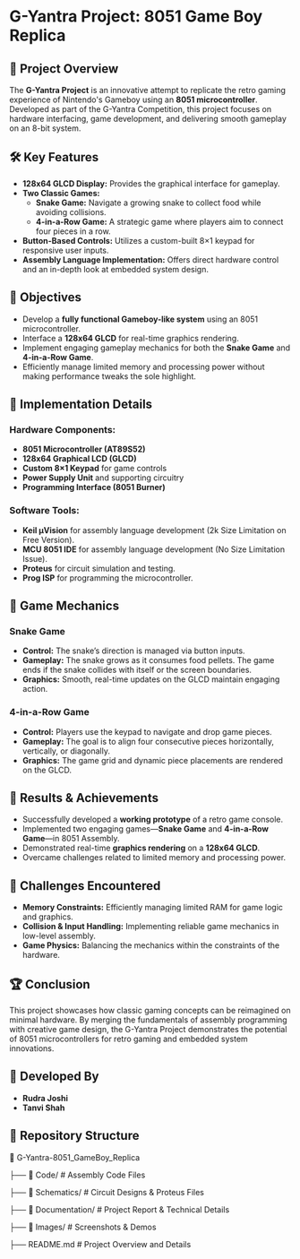 # G-Yantra Project: 8051 Game Boy Replica

## 📌 Project Overview
The **G-Yantra Project** is an innovative attempt to replicate the retro gaming experience of Nintendo's Gameboy using an **8051 microcontroller**. Developed as part of the G-Yantra Competition, this project focuses on hardware interfacing, game development, and delivering smooth gameplay on an 8-bit system.

## 🛠 Key Features
- **128x64 GLCD Display:** Provides the graphical interface for gameplay.
- **Two Classic Games:**
  - **Snake Game:** Navigate a growing snake to collect food while avoiding collisions.
  - **4-in-a-Row Game:** A strategic game where players aim to connect four pieces in a row.
- **Button-Based Controls:** Utilizes a custom-built 8×1 keypad for responsive user inputs.
- **Assembly Language Implementation:** Offers direct hardware control and an in-depth look at embedded system design.

## 🎯 Objectives
- Develop a **fully functional Gameboy-like system** using an 8051 microcontroller.
- Interface a **128x64 GLCD** for real-time graphics rendering.
- Implement engaging gameplay mechanics for both the **Snake Game** and **4-in-a-Row Game**.
- Efficiently manage limited memory and processing power without making performance tweaks the sole highlight.

## 🔧 Implementation Details
### Hardware Components:
- **8051 Microcontroller (AT89S52)**
- **128x64 Graphical LCD (GLCD)**
- **Custom 8×1 Keypad** for game controls
- **Power Supply Unit** and supporting circuitry
- **Programming Interface (8051 Burner)**

### Software Tools:
- **Keil µVision** for assembly language development (2k Size Limitation on Free Version).
- **MCU 8051 IDE** for assembly language development (No Size Limitation Issue).
- **Proteus** for circuit simulation and testing.
- **Prog ISP** for programming the microcontroller.

## 🚀 Game Mechanics
### Snake Game
- **Control:** The snake’s direction is managed via button inputs.
- **Gameplay:** The snake grows as it consumes food pellets. The game ends if the snake collides with itself or the screen boundaries.
- **Graphics:** Smooth, real-time updates on the GLCD maintain engaging action.

### 4-in-a-Row Game
- **Control:** Players use the keypad to navigate and drop game pieces.
- **Gameplay:** The goal is to align four consecutive pieces horizontally, vertically, or diagonally.
- **Graphics:** The game grid and dynamic piece placements are rendered on the GLCD.

## 📜 Results & Achievements
- Successfully developed a **working prototype** of a retro game console.
- Implemented two engaging games—**Snake Game** and **4-in-a-Row Game**—in 8051 Assembly.
- Demonstrated real-time **graphics rendering** on a **128x64 GLCD**.
- Overcame challenges related to limited memory and processing power.

## 📌 Challenges Encountered
- **Memory Constraints:** Efficiently managing limited RAM for game logic and graphics.
- **Collision & Input Handling:** Implementing reliable game mechanics in low-level assembly.
- **Game Physics:** Balancing the mechanics within the constraints of the hardware.

## 🏆 Conclusion
This project showcases how classic gaming concepts can be reimagined on minimal hardware. By merging the fundamentals of assembly programming with creative game design, the G-Yantra Project demonstrates the potential of 8051 microcontrollers for retro gaming and embedded system innovations.

## 🤝 Developed By
- **Rudra Joshi** 
- **Tanvi Shah** 

## 🔗 Repository Structure
📂 G-Yantra-8051_GameBoy_Replica
 
 ├── 📁 Code/           # Assembly Code Files

 ├── 📁 Schematics/     # Circuit Designs & Proteus Files

 ├── 📁 Documentation/  # Project Report & Technical Details
 
 ├── 📁 Images/         # Screenshots & Demos
 
 ├── README.md         # Project Overview and Details

